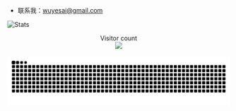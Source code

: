 

-  联系我：wuyesai@gmail.com

![Stats](https://github-readme-stats.vercel.app/api?username=sailaoda&show_icons=true&count_private=true&line_height=33&theme=onedark)

<p align="center"> 
  Visitor count<br>
  <img src="https://profile-counter.glitch.me/sailaoda/count.svg" />
</p>

<picture>
  <source media="(prefers-color-scheme: dark)" srcset="https://raw.githubusercontent.com/sailaoda/sailaoda/output/github-contribution-grid-snake-dark.svg">
  <source media="(prefers-color-scheme: light)" srcset="https://raw.githubusercontent.com/sailaoda/sailaoda/output/github-contribution-grid-snake.svg">
  <img alt="github contribution grid snake animation" src="https://raw.githubusercontent.com/sailaoda/sailaoda/output/github-contribution-grid-snake.svg">
</picture>
